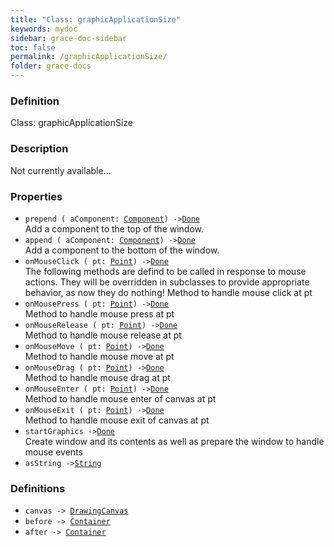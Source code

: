 ```yaml
---
title: "Class: graphicApplicationSize"
keywords: mydoc
sidebar: grace-doc-sidebar
toc: false
permalink: /graphicApplicationSize/
folder: grace-docs
---
```


### Definition
Class: graphicApplicationSize  

### Description
Not currently available...  

### Properties
  
- `prepend ( aComponent: `[`Component`](/grace-documentation/Component)`) ->`[`Done`](/grace-documentation/404)  
Add a component to the top of the window.
- `append ( aComponent: `[`Component`](/grace-documentation/Component)`) ->`[`Done`](/grace-documentation/404)  
Add a component to the bottom of the window.
- `onMouseClick ( pt: `[`Point`](/grace-documentation/404)`) ->`[`Done`](/grace-documentation/404)  
The following methods are defind to be called in response to mouse actions.  They will be overridden in subclasses to provide appropriate behavior, as now they do nothing! Method to handle mouse click at pt
- `onMousePress ( pt: `[`Point`](/grace-documentation/404)`) ->`[`Done`](/grace-documentation/404)  
Method to handle mouse press at pt
- `onMouseRelease ( pt: `[`Point`](/grace-documentation/404)`) ->`[`Done`](/grace-documentation/404)  
Method to handle mouse release at pt
- `onMouseMove ( pt: `[`Point`](/grace-documentation/404)`) ->`[`Done`](/grace-documentation/404)  
Method to handle mouse move at pt
- `onMouseDrag ( pt: `[`Point`](/grace-documentation/404)`) ->`[`Done`](/grace-documentation/404)  
Method to handle mouse drag at pt
- `onMouseEnter ( pt: `[`Point`](/grace-documentation/404)`) ->`[`Done`](/grace-documentation/404)  
Method to handle mouse enter of canvas at pt
- `onMouseExit ( pt: `[`Point`](/grace-documentation/404)`) ->`[`Done`](/grace-documentation/404)  
Method to handle mouse exit of canvas at pt
- `startGraphics ->`[`Done`](/grace-documentation/404)  
Create window and its contents as well as prepare the window to handle mouse events
- `asString ->`[`String`](/grace-documentation/404)  

### Definitions
- `canvas -> `[`DrawingCanvas`](/grace-documentation/DrawingCanvas)  
- `before -> `[`Container`](/grace-documentation/Container)  
- `after -> `[`Container`](/grace-documentation/Container)  

